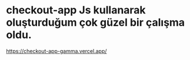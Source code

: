 # checkout-app Js kullanarak oluşturduğum çok güzel bir çalışma oldu.


https://checkout-app-gamma.vercel.app/
